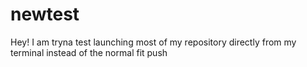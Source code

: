 # newtest
Hey! I am tryna test launching most of my repository directly from my terminal instead of the normal fit push
